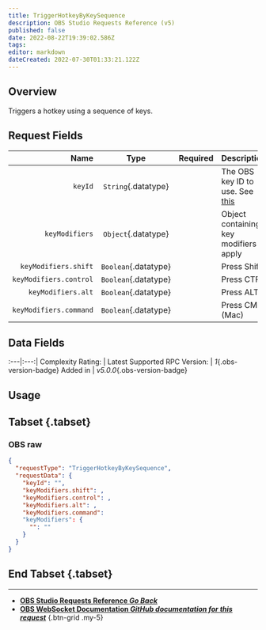 ```yaml
---
title: TriggerHotkeyByKeySequence
description: OBS Studio Requests Reference (v5)
published: false
date: 2022-08-22T19:39:02.586Z
tags: 
editor: markdown
dateCreated: 2022-07-30T01:33:21.122Z
---
```


## Overview
Triggers a hotkey using a sequence of keys.

## Request Fields
Name | Type | Required| Description |
----:|:----:|:-------:|:------------|
`keyId` | `String`{.datatype} | <i class="mdi mdi-close-thick"></i> | The OBS key ID to use. See [this](https://github.com/obsproject/obs-studio/blob/master/libobs/obs-hotkeys.h)
`keyModifiers` | `Object`{.datatype} | <i class="mdi mdi-close-thick"></i> | Object containing key modifiers to apply
`keyModifiers.shift` | `Boolean`{.datatype} | <i class="mdi mdi-close-thick"></i> | Press Shift
`keyModifiers.control` | `Boolean`{.datatype} | <i class="mdi mdi-close-thick"></i> | Press CTRL
`keyModifiers.alt` | `Boolean`{.datatype} | <i class="mdi mdi-close-thick"></i> | Press ALT
`keyModifiers.command` | `Boolean`{.datatype} | <i class="mdi mdi-close-thick"></i> | Press CMD (Mac)

## Data Fields
:---|:---:|
Complexity Rating: | <span class="stars stars--4"></span>
Latest Supported RPC Version: | *1*{.obs-version-badge}
Added in | *v5.0.0*{.obs-version-badge}

## Usage
## Tabset {.tabset}
### OBS raw
```json
{
  "requestType": "TriggerHotkeyByKeySequence",
  "requestData": {
    "keyId": "",
    "keyModifiers.shift": ,
    "keyModifiers.control": ,
    "keyModifiers.alt": ,
    "keyModifiers.command": 
    "keyModifiers": {
      "": ""
    }
  }
}
```
## End Tabset {.tabset}

---

- [<i class="mdi mdi-chevron-left"></i>**OBS Studio Requests Reference *Go Back***](/en/Broadcasters/OBS/Requests)
- [<i class="mdi mdi-github"></i> **OBS WebSocket Documentation *GitHub documentation for this request***](https://github.com/obsproject/obs-websocket/blob/master/docs/generated/protocol.md#triggerhotkeybykeysequence)
{.btn-grid .my-5}